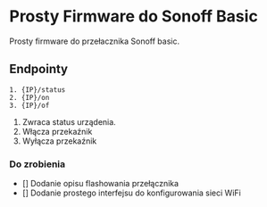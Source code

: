 # Prosty Firmware do Sonoff Basic
Prosty firmware do przełacznika Sonoff basic. 

## Endpointy

    1. {IP}/status 
    2. {IP}/on
    3. {IP}/of
1. Zwraca status urządenia.
2. Włącza przekaźnik
3. Wyłącza przekaźnik

### Do zrobienia
- [] Dodanie opisu flashowania przełącznika
- [] Dodanie prostego interfejsu do konfigurowania sieci WiFi
    